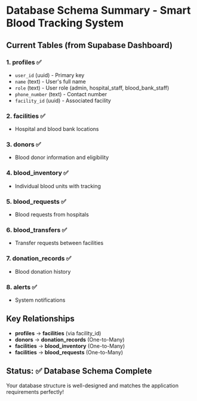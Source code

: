 # Database Schema Summary - Smart Blood Tracking System

## Current Tables (from Supabase Dashboard)

### 1. **profiles** ✅
- `user_id` (uuid) - Primary key
- `name` (text) - User's full name  
- `role` (text) - User role (admin, hospital_staff, blood_bank_staff)
- `phone_number` (text) - Contact number
- `facility_id` (uuid) - Associated facility

### 2. **facilities** ✅
- Hospital and blood bank locations

### 3. **donors** ✅  
- Blood donor information and eligibility

### 4. **blood_inventory** ✅
- Individual blood units with tracking

### 5. **blood_requests** ✅
- Blood requests from hospitals

### 6. **blood_transfers** ✅
- Transfer requests between facilities

### 7. **donation_records** ✅
- Blood donation history

### 8. **alerts** ✅
- System notifications

## Key Relationships
- **profiles** → **facilities** (via facility_id)
- **donors** → **donation_records** (One-to-Many)
- **facilities** → **blood_inventory** (One-to-Many)
- **facilities** → **blood_requests** (One-to-Many)

## Status: ✅ Database Schema Complete
Your database structure is well-designed and matches the application requirements perfectly!
